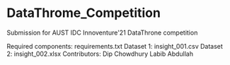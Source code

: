 # DataThrome_Competition

Submission for AUST IDC Innoventure'21 DataThrone competition

Required components: requirements.txt
Dataset 1: insight_001.csv
Dataset 2: insight_002.xlsx
Contributors:
Dip Chowdhury
Labib Abdullah

